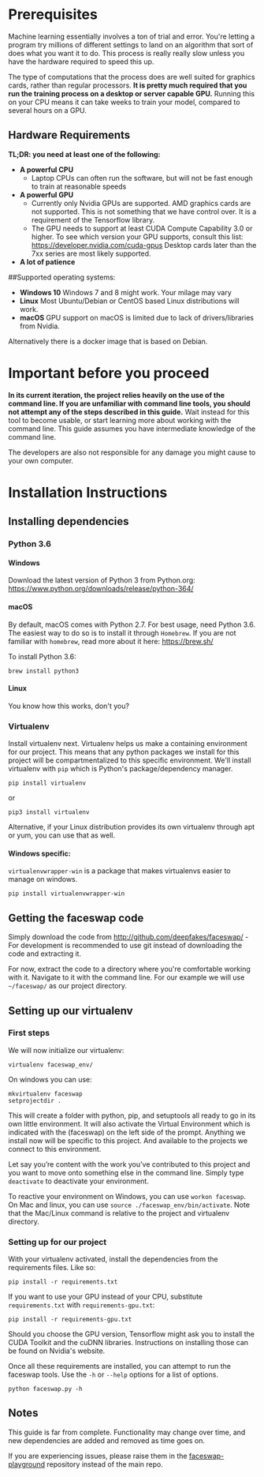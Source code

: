 # Prerequisites
Machine learning essentially involves a ton of trial and error. You're letting a program try millions of different settings to land on an algorithm that sort of does what you want it to do. This process is really really slow unless you have the hardware required to speed this up. 

The type of computations that the process does are well suited for graphics cards, rather than regular processors. **It is pretty much required that you run the training process on a desktop or server capable GPU.** Running this on your CPU means it can take weeks to train your model, compared to several hours on a GPU.

## Hardware Requirements

**TL;DR: you need at least one of the following:**

- **A powerful CPU**
    - Laptop CPUs can often run the software, but will not be fast enough to train at reasonable speeds
- **A powerful GPU**
    - Currently only Nvidia GPUs are supported. AMD graphics cards are not supported.
      This is not something that we have control over. It is a requirement of the Tensorflow library.
    - The GPU needs to support at least CUDA Compute Capability 3.0 or higher.
      To see which version your GPU supports, consult this list: https://developer.nvidia.com/cuda-gpus
      Desktop cards later than the 7xx series are most likely supported.
- **A lot of patience**

##Supported operating systems:

- **Windows 10**
  Windows 7 and 8 might work. Your milage may vary
- **Linux**
  Most Ubuntu/Debian or CentOS based Linux distributions will work.
- **macOS**
  GPU support on macOS is limited due to lack of drivers/libraries from Nvidia.

Alternatively there is a docker image that is based on Debian.


# Important before you proceed

**In its current iteration, the project relies heavily on the use of the command line. If you are unfamiliar with command line tools, you should not attempt any of the steps described in this guide.** Wait instead for this tool to become usable, or start learning more about working with the command line. This guide assumes you have intermediate knowledge of the command line. 

The developers are also not responsible for any damage you might cause to your own computer.

# Installation Instructions

## Installing dependencies

### Python 3.6

#### Windows

Download the latest version of Python 3 from Python.org: https://www.python.org/downloads/release/python-364/

#### macOS

By default, macOS comes with Python 2.7. For best usage, need Python 3.6. The easiest way to do so is to install it through `Homebrew`. If you are not familiar with `homebrew`, read more about it here: https://brew.sh/

To install Python 3.6:

```
brew install python3
```

#### Linux

You know how this works, don't you?

### Virtualenv

Install virtualenv next. Virtualenv helps us make a containing environment for our project. This means that any python packages we install for this project will be compartmentalized to this specific environment. We'll install virtualenv with `pip` which is Python's package/dependency manager.

```pip install virtualenv```

or

```pip3 install virtualenv```

Alternative, if your Linux distribution provides its own virtualenv through apt or yum, you can use that as well.

#### Windows specific:

`virtualenvwrapper-win` is a package that makes virtualenvs easier to manage on windows.

```pip install virtualenvwrapper-win```


## Getting the faceswap code

Simply download the code from http://github.com/deepfakes/faceswap/ - For development is recommended to use git instead of downloading the code and extracting it.

For now, extract the code to a directory where you're comfortable working with it. Navigate to it with the command line. For our example we will use `~/faceswap/` as our project directory.

## Setting up our virtualenv

### First steps

We will now initialize our virtualenv:

```
virtualenv faceswap_env/
```

On windows you can use: 

```
mkvirtualenv faceswap
setprojectdir .
```

This will create a folder with python, pip, and setuptools all ready to go in its own little environment.            It will also activate the Virtual Environment which is indicated with the (faceswap) on the left side of the prompt. Anything we install now will be specific to this project. And available to the projects we connect to this environment. 

Let say you’re content with the work you’ve contributed to this project and you want to move onto something else in the command line. Simply type `deactivate` to deactivate your environment. 

To reactive your environment on Windows, you can use `workon faceswap`. On Mac and linux, you can use `source ./faceswap_env/bin/activate`. Note that the Mac/Linux command is relative to the project and virtualenv directory.

### Setting up for our project

With your virtualenv activated, install the dependencies from the requirements files. Like so:

```
pip install -r requirements.txt
```

If you want to use your GPU instead of your CPU, substitute `requirements.txt` with `requirements-gpu.txt`:

```
pip install -r requirements-gpu.txt
```

Should you choose the GPU version, Tensorflow might ask you to install the CUDA Toolkit and the cuDNN libraries. Instructions on installing those can be found on Nvidia's website.

Once all these requirements are installed, you can attempt to run the faceswap tools. Use the `-h` or `--help` options for a list of options.

```
python faceswap.py -h
```

## Notes

This guide is far from complete. Functionality may change over time, and new dependencies are added and removed as time goes on. 

If you are experiencing issues, please raise them in the [faceswap-playground](https://github.com/deepfakes/faceswap-playground) repository instead of the main repo.